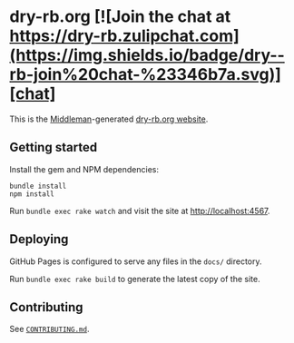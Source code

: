 [chat]: https://dry-rb.zulipchat.com

# dry-rb.org [![Join the chat at https://dry-rb.zulipchat.com](https://img.shields.io/badge/dry--rb-join%20chat-%23346b7a.svg)][chat]

This is the [Middleman](https://middlemanapp.com)-generated [dry-rb.org website](http://dry-rb.org/).

## Getting started

Install the gem and NPM dependencies:

```
bundle install
npm install
```

Run `bundle exec rake watch` and visit the site at [http://localhost:4567](http://localhost:4567).

## Deploying

GitHub Pages is configured to serve any files in the `docs/` directory.

Run `bundle exec rake build` to generate the latest copy of the site.

## Contributing

See [`CONTRIBUTING.md`](CONTRIBUTING.md).
